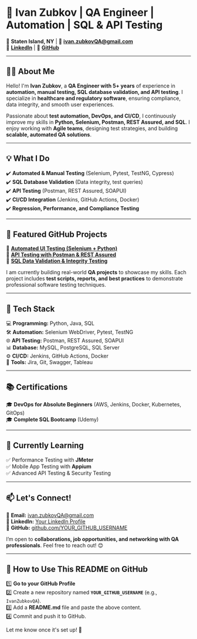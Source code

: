 # 🚀 Ivan Zubkov | QA Engineer | Automation | SQL & API Testing

📍 **Staten Island, NY** | 📧 **ivan.zubkovQA@gmail.com**  
🔗 **[LinkedIn]([linkedin.com/in/ivan-zubkov-0954b4206](https://www.linkedin.com/in/ivan-zubkov-0954b4206/))** | 
🔗 **[GitHub](https://github.com/YOUR_GITHUB_USERNAME)**  

---

## 👨‍💻 About Me  
Hello! I'm **Ivan Zubkov**, a **QA Engineer with 5+ years** of experience in **automation, manual testing, SQL database validation, and API testing**. I specialize in **healthcare and regulatory software**, ensuring compliance, data integrity, and smooth user experiences.  

Passionate about **test automation, DevOps, and CI/CD**, I continuously improve my skills in **Python, Selenium, Postman, REST Assured, and SQL**. I enjoy working with **Agile teams**, designing test strategies, and building **scalable, automated QA solutions**.  

---

## 💡 What I Do  
✔️ **Automated & Manual Testing** (Selenium, Pytest, TestNG, Cypress)  
✔️ **SQL Database Validation** (Data integrity, test queries)  
✔️ **API Testing** (Postman, REST Assured, SOAPUI)  
✔️ **CI/CD Integration** (Jenkins, GitHub Actions, Docker)  
✔️ **Regression, Performance, and Compliance Testing**  

---

## 📌 Featured GitHub Projects  
🔹 **[Automated UI Testing (Selenium + Python)](https://github.com/YOUR_GITHUB_USERNAME/QA-Testing-Projects)**  
🔹 **[API Testing with Postman & REST Assured](https://github.com/YOUR_GITHUB_USERNAME/API-Testing)**  
🔹 **[SQL Data Validation & Integrity Testing](https://github.com/YOUR_GITHUB_USERNAME/SQL-Testing)**  

I am currently building real-world **QA projects** to showcase my skills. Each project includes **test scripts, reports, and best practices** to demonstrate professional software testing techniques.  

---

## 🔧 Tech Stack  
💻 **Programming:** Python, Java, SQL  
🛠️ **Automation:** Selenium WebDriver, Pytest, TestNG  
🌐 **API Testing:** Postman, REST Assured, SOAPUI  
📊 **Database:** MySQL, PostgreSQL, SQL Server  
⚙️ **CI/CD:** Jenkins, GitHub Actions, Docker  
📂 **Tools:** Jira, Git, Swagger, Tableau  

---

## 📚 Certifications  
🎓 **DevOps for Absolute Beginners** (AWS, Jenkins, Docker, Kubernetes, GitOps)  
🎓 **Complete SQL Bootcamp** (Udemy)  

---

## 🚀 Currently Learning  
✅ Performance Testing with **JMeter**  
✅ Mobile App Testing with **Appium**  
✅ Advanced API Testing & Security Testing  

---

## 📫 Let's Connect!  
🔹 **Email:** ivan.zubkovQA@gmail.com  
🔹 **LinkedIn:** [Your LinkedIn Profile](#)  
🔹 **GitHub:** [github.com/YOUR_GITHUB_USERNAME](https://github.com/YOUR_GITHUB_USERNAME)  

I’m open to **collaborations, job opportunities, and networking with QA professionals**. Feel free to reach out! 😊  

---

## 📄 How to Use This README on GitHub  
1️⃣ **Go to your GitHub Profile**  
2️⃣ Create a new repository named **`YOUR_GITHUB_USERNAME`** (e.g., `IvanZubkovQA`).  
3️⃣ Add a **README.md** file and paste the above content.  
4️⃣ Commit and push it to GitHub.  

Let me know once it's set up! 🚀
